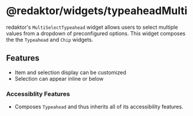 # @redaktor/widgets/typeaheadMulti

redaktor's `MultiSelectTypeahead` widget allows users to select multiple values from a dropdown of preconfigured options. This widget composes the the `Typeahead` and `Chip` widgets.

## Features

- Item and selection display can be customized
- Selection can appear inline or below

### Accessiblity Features

- Composes `Typeahead` and thus inherits all of its accessibility features.
